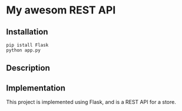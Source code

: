 # My awesom REST API

## Installation

```
pip istall Flask
python app.py
```

## Description



## Implementation

This project is implemented using Flask, and is a REST API for a store.
